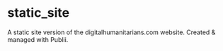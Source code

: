 # static_site
A static site version of the digitalhumanitarians.com website. Created & managed with Publii.
